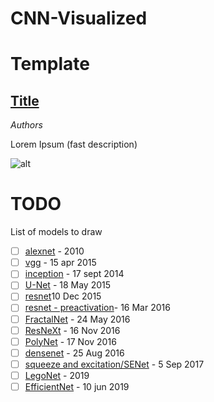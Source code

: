 # CNN-Visualized

# Template
## [Title]()
*Authors*

Lorem Ipsum (fast description)

![alt](https://kharshit.github.io/img/resnet_50.png)

# TODO
List of models to draw

- [ ] [alexnet](https://papers.nips.cc/paper/4824-imagenet-classification-with-deep-convolutional-neural-networks.pdf) - 2010
- [ ] [vgg](https://arxiv.org/pdf/1409.1556.pdf) - 15 apr 2015
- [ ] [inception](https://arxiv.org/pdf/1409.4842.pdf) - 17 sept 2014
- [ ] [U-Net](https://arxiv.org/abs/1505.04597) - 18 May 2015
- [ ] [resnet](https://arxiv.org/abs/1512.03385)10 Dec 2015
- [ ] [resnet - preactivation](https://arxiv.org/abs/1603.05027)- 16 Mar 2016 
- [ ] [FractalNet](https://arxiv.org/abs/1605.07648) - 24 May 2016
- [ ] [ResNeXt](https://arxiv.org/abs/1611.05431) - 16 Nov 2016
- [ ] [PolyNet](https://arxiv.org/abs/1611.05725) - 17 Nov 2016
- [ ] [densenet](https://arxiv.org/abs/1608.06993) - 25 Aug 2016
- [ ] [squeeze and excitation/SENet](https://arxiv.org/abs/1709.01507) - 5 Sep 2017
- [ ] [LegoNet](http://proceedings.mlr.press/v97/yang19c/yang19c.pdf) - 2019
- [ ] [EfficientNet](https://arxiv.org/abs/1905.11946) - 10 jun 2019